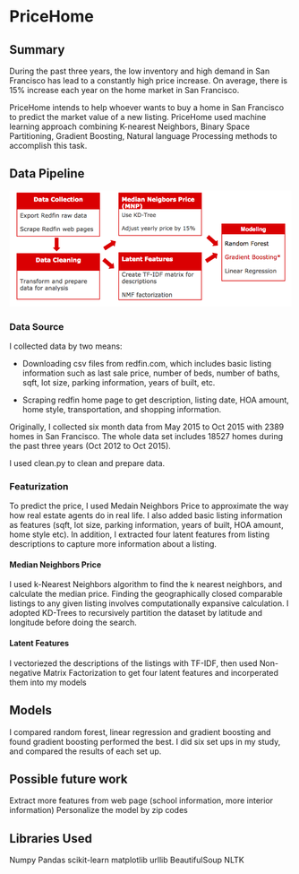 # PriceHome

## Summary

During the past three years, the low inventory and high demand in San Francisco has lead to a constantly high price increase. On average, there is 15% increase each year on the home market in San Francisco.

PriceHome intends to help whoever wants to buy a home in San Francisco to predict the market value of a new listing. PriceHome used machine learning approach combining K-nearest Neighbors, Binary Space Partitioning, Gradient Boosting, Natural language Processing methods to accomplish this task.

## Data Pipeline
![data pipeline](readme/data_pipe.png)

### Data Source
I collected data by two means:
* Downloading csv files from redfin.com, which includes basic listing information such as last sale price, number of beds, number of baths, sqft, lot size, parking information, years of built, etc.

* Scraping redfin home page to get description, listing date, HOA amount, home style, transportation, and shopping information.

Originally, I collected six month data from May 2015 to Oct 2015 with 2389 homes in San Francisco. The whole data set includes 18527 homes during the past three years (Oct 2012 to Oct 2015).

I used clean.py to clean and prepare data.

### Featurization
To predict the price, I used Medain Neighbors Price to approximate the way how real estate agents do in real life. I also added basic listing information as features (sqft, lot size, parking information, years of built, HOA amount, home style etc). In addition, I extracted four latent features from listing descriptions to capture more information about a listing.

#### Median Neighbors Price
I used k-Nearest Neighbors algorithm to find the k nearest neighbors, and calculate the median price. Finding the geographically closed comparable listings to any given listing involves computationally expansive calculation. I adopted KD-Trees to recursively partition the dataset by latitude and longitude before doing the search.

#### Latent Features
I vectoriezed the descriptions of the listings with TF-IDF, then used Non-negative Matrix Factorization to get four latent features and incorperated them into my models

## Models
I compared random forest, linear regression and gradient boosting and found gradient boosting performed the best.
I did six set ups in my study, and compared the results of each set up.


## Possible future work
Extract more features from web page (school information, more interior information)
Personalize the model by zip codes



## Libraries Used
Numpy
Pandas
scikit-learn
matplotlib
urllib
BeautifulSoup
NLTK




